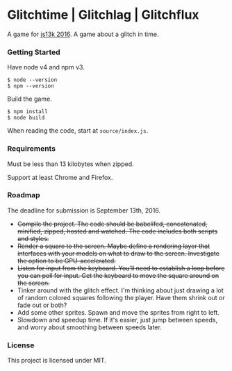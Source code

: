 # Glitchtime | Glitchlag | Glitchflux #

A game for [js13k 2016](http://2016.js13kgames.com). A game about a glitch in time.

### Getting Started ###

Have node v4 and npm v3.

    $ node --version
    $ npm --version

Build the game.

    $ npm install
    $ node build

When reading the code, start at `source/index.js`.

### Requirements ###

Must be less than 13 kilobytes when zipped.

Support at least Chrome and Firefox.

### Roadmap ###

The deadline for submission is September 13th, 2016.

- ~~Compile the project. The code should be babelifed, concatenated, minified, zipped, hosted and watched. The code includes both scripts and styles.~~
- ~~Render a square to the screen. Maybe define a rendering layer that interfaces with your models on what to draw to the screen. Investigate the option to be GPU-accelerated.~~
- ~~Listen for input from the keyboard. You'll need to establish a loop before you can poll for input. Get the keyboard to move the square around on the screen.~~
- Tinker around with the glitch effect. I'm thinking about just drawing a lot of random colored squares following the player. Have them shrink out or fade out or both?
- Add some other sprites. Spawn and move the sprites from right to left.
- Slowdown and speedup time. If it's easier, just jump between speeds, and worry about smoothing between speeds later.

### License ###

This project is licensed under MIT.
